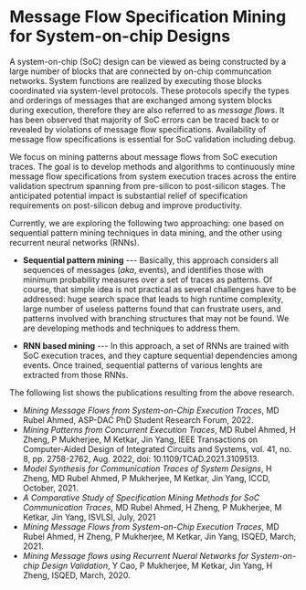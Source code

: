 # Message Flow Specification Mining for System-on-chip Designs

A system-on-chip (SoC) design can be viewed as being constructed by a large number of blocks that are connected by on-chip 
communcation networks.  System functions are realized by executing those blocks coordinated via system-level protocols. These
protocols specify the types and orderings of messages that are exchanged among system blocks during execution, therefore they
are also referred to as *message flows*. It has been observed that majority of SoC errors can be traced back to or revealed by violations of message flow specifications. Availability of message flow specifications is essential for SoC validation including debug.

We focus on mining patterns about message flows from SoC execution traces.  The goal is to develop methods and algorithms to continuously mine message flow specifications from system execution traces across the entire validation spectrum spanning from pre-silicon to post-silicon stages. The anticipated potential impact is substantial relief of specification requirements on post-silicon debug and improve productivity.

Currently, we are exploring the following two approaching: one based on sequential pattern mining techniques in data mining, and the other using recurrent neural networks (RNNs).

- **Sequential pattern mining**  ---  Basically, this approach considers all sequences of messages (*aka*, events), and identifies those with minimum probability measures over a set of traces as patterns.  Of course, that simple idea is not practical as several challenges have to be addressed: huge search space that leads to high runtime complexity, large number of useless patterns found that can frustrate users, and patterns involved with branching structures that may not be found. We are developing methods and techniques to address them.

- **RNN based mining** --- In this approach, a set of RNNs are trained with SoC execution traces, and they capture sequential dependencies among events.  Once trained, sequential patterns of various lenghts are extracted from those RNNs.  

The following list shows the publications resulting from the above research.

- *Mining Message Flows from System-on-Chip Execution Traces*, MD Rubel Ahmed, ASP-DAC PhD Student Research Forum, 2022.
- *Mining Patterns from Concurrent Execution Traces*, MD Rubel Ahmed, H Zheng, P Mukherjee, M Ketkar, Jin Yang, IEEE Transactions on Computer-Aided Design of Integrated Circuits and Systems, vol. 41, no. 8, pp. 2758-2762, Aug. 2022, doi: 10.1109/TCAD.2021.3109513.
- *Model Synthesis for Communication Traces of System Designs*, H Zheng, MD Rubel Ahmed, P Mukherjee, M Ketkar, Jin Yang, ICCD, October, 2021.
- *A Comparative Study of Specification Mining Methods for SoC Communication Traces*, MD Rubel Ahmed, H Zheng, P Mukherjee, M Ketkar, Jin Yang, ISVLSI, July, 2021
- *Mining Message Flows from System-on-Chip Execution Traces*, MD Rubel Ahmed, H Zheng, P Mukherjee, M Ketkar, Jin Yang, ISQED, March, 2021.
- *Mining Message flows using Recurrent Nueral Networks for System-on-chip Design Validation*, Y Cao, P Mukherjee, M Ketkar, Jin Yang, H Zheng, ISQED, March, 2020.
